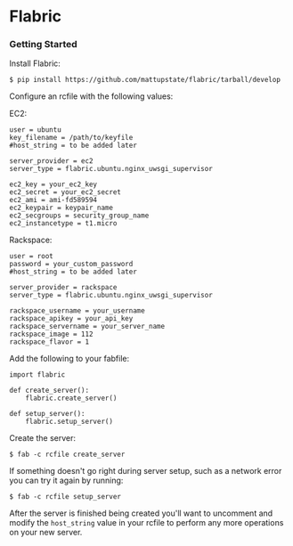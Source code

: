 # Flabric

### Getting Started

Install Flabric:

    $ pip install https://github.com/mattupstate/flabric/tarball/develop


Configure an rcfile with the following values:

EC2:

    user = ubuntu
    key_filename = /path/to/keyfile
    #host_string = to be added later

    server_provider = ec2
    server_type = flabric.ubuntu.nginx_uwsgi_supervisor

    ec2_key = your_ec2_key
    ec2_secret = your_ec2_secret
    ec2_ami = ami-fd589594
    ec2_keypair = keypair_name
    ec2_secgroups = security_group_name
    ec2_instancetype = t1.micro

Rackspace:

    user = root
    password = your_custom_password
    #host_string = to be added later

    server_provider = rackspace
    server_type = flabric.ubuntu.nginx_uwsgi_supervisor

    rackspace_username = your_username
    rackspace_apikey = your_api_key
    rackspace_servername = your_server_name
    rackspace_image = 112
    rackspace_flavor = 1

Add the following to your fabfile:

    import flabric

    def create_server():
        flabric.create_server()

    def setup_server():
        flabric.setup_server()

Create the server:

    $ fab -c rcfile create_server

If something doesn't go right during server setup, such as a network error you can try it again by running:

    $ fab -c rcfile setup_server

After the server is finished being created you'll want to uncomment and modify the `host_string` value in your rcfile to perform any more operations on your new server.